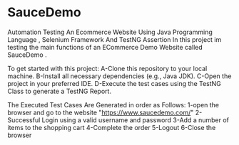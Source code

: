 # SauceDemo
Automation Testing An Ecommerce Website Using Java Programming Language , Selenium Framework And TestNG Assertion
In this project im testing the main functions of an ECommerce Demo Website called SauceDemo .

To get started with this project:
A-Clone this repository to your local machine.
B-Install all necessary dependencies (e.g., Java JDK).
C-Open the project in your preferred IDE.
D-Execute the test cases using the TestNG Class to generate a TestNG Report.


The Executed Test Cases Are Generated in order as Follows:
1-open the browser and go to the website "https://www.saucedemo.com/"
2-Successful Login using a valid username and password
3-Add a number of items to the shopping cart 
4-Complete the order 
5-Logout
6-Close the browser

